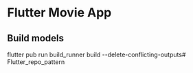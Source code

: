 # Flutter Movie App

## Build models

flutter pub run build_runner build --delete-conflicting-outputs# Flutter_repo_pattern
